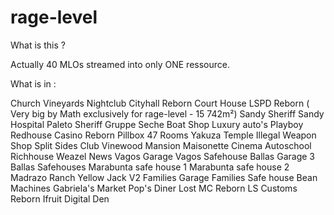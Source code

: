 # rage-level

What is this ?

<p> Actually 40 MLOs streamed into only ONE ressource. <p>

What is in :


Church
Vineyards
Nightclub
Cityhall Reborn
Court House
LSPD Reborn ( Very big by Math exclusively for rage-level - 15 742m²) 
Sandy Sheriff
Sandy Hospital
Paleto Sheriff
Gruppe Seche
Boat Shop
Luxury auto's
Playboy
Redhouse
Casino Reborn
Pillbox 47 Rooms
Yakuza Temple
Illegal Weapon Shop
Split Sides Club 
Vinewood Mansion
Maisonette Cinema
Autoschool
Richhouse 
Weazel News
Vagos Garage
Vagos Safehouse
Ballas Garage
3 Ballas Safehouses
Marabunta safe house 1
Marabunta safe house 2
Madrazo Ranch
Yellow Jack V2
Families Garage 
Families Safe house
Bean Machines
Gabriela's Market 
Pop's Diner
Lost MC Reborn 
LS Customs Reborn
Ifruit
Digital Den












